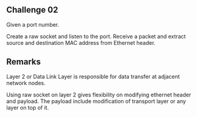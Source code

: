 ## Challenge 02

Given a port number.

Create a raw socket and listen to the port. Receive a packet and extract source and destination MAC address from Ethernet header.

## Remarks

Layer 2 or Data Link Layer is responsible for data transfer at adjacent network nodes.

Using raw socket on layer 2 gives flexibility on modifying ethernet header and payload. The payload include modification of transport layer or any layer on top of it.
